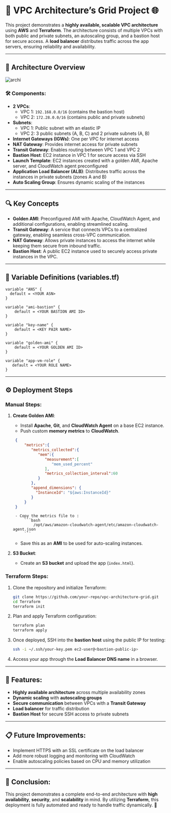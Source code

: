 # 🚀 VPC Architecture’s Grid Project 🌐
This project demonstrates a **highly available, scalable VPC architecture** using **AWS** and **Terraform**. The architecture consists of multiple VPCs with both public and private subnets, an autoscaling group, and a bastion host for secure access. A **load balancer** distributes traffic across the app servers, ensuring reliability and availability.

---

## 📜 Architecture Overview
![archi]()
### 🛠️ Components:
- **2 VPCs**: 
  - VPC 1: `192.168.0.0/16` (contains the bastion host)
  - VPC 2: `172.28.0.0/16` (contains public and private subnets)
- **Subnets**: 
  - VPC 1: Public subnet with an elastic IP
  - VPC 2: 3 public subnets (A, B, C) and 2 private subnets (A, B)
- **Internet Gateways (IGWs)**: One per VPC for internet access
- **NAT Gateway**: Provides internet access for private subnets
- **Transit Gateway**: Enables routing between VPC 1 and VPC 2
- **Bastion Host**: EC2 instance in VPC 1 for secure access via SSH
- **Launch Template**: EC2 instances created with a golden AMI, Apache server, and CloudWatch agent preconfigured
- **Application Load Balancer (ALB)**: Distributes traffic across the instances in private subnets (zones A and B)
- **Auto Scaling Group**: Ensures dynamic scaling of the instances

---

## 🔍 Key Concepts

- **Golden AMI**: Preconfigured AMI with Apache, CloudWatch Agent, and additional configurations, enabling streamlined scaling.
- **Transit Gateway**: A service that connects VPCs to a centralized gateway, enabling seamless cross-VPC communication.
- **NAT Gateway**: Allows private instances to access the internet while keeping them secure from inbound traffic.
- **Bastion Host**: A public EC2 instance used to securely access private instances in the VPC.

---

## 📁 Variable Definitions (variables.tf)

```hcl
variable "ANS" {
  default = <YOUR ASN>
}

variable "ami-bastion" {
    default = <YOUR BASTION AMI ID>
}

variable "key-name" {
    default = <KEY PAIR NAME>
}

variable "golden-ami" {
    default = <YOUR GOLDEN AMI ID>
}

variable "app-vm-role" {
   default = <YOUR ROLE NAME>
}
```
---

## ⚙️ Deployment Steps
### **Manual Steps**:

1. **Create Golden AMI**:
   - Install **Apache**, **Git**, and **CloudWatch Agent** on a base EC2 instance.
   - Push custom **memory metrics** to **CloudWatch**.
   
   ```json
    {
        "metrics":{
           "metrics_collected":{
              "mem":{
                 "measurement":[
                    "mem_used_percent"
                 ],
                 "metrics_collection_interval":60
              }
           },
           "append_dimensions": {
             "InstanceId": "${aws:InstanceId}"
           }
        }
    }
   ```
        - Copy the metrics file to :
            ```bash
                /opt/aws/amazon-cloudwatch-agent/etc/amazon-cloudwatch-agent.json
            ``` 
   - Save this as an **AMI** to be used for auto-scaling instances.
   
2. **S3 Bucket**:
   - Create an **S3 bucket** and upload the app (`index.html`).

### **Terraform Steps**:

1. Clone the repository and initialize Terraform:
   ```bash
   git clone https://github.com/your-repo/vpc-architecture-grid.git
   cd Terraform
   terraform init
   ```
2. Plan and apply Terraform configuration:
   ```bash
   terraform plan
   terraform apply
   ```
3. Once deployed, SSH into the **bastion host** using the public IP for testing:
   ```bash
   ssh -i ~/.ssh/your-key.pem ec2-user@<bastion-public-ip>
   ```
4. Access your app through the **Load Balancer DNS name** in a browser.

---

## 🚀 Features:

- **Highly available architecture** across multiple availability zones
- **Dynamic scaling** with **autoscaling groups**
- **Secure communication** between VPCs with a **Transit Gateway**
- **Load balancer** for traffic distribution
- **Bastion Host** for secure SSH access to private subnets

---

## 📋 Future Improvements:

- Implement HTTPS with an SSL certificate on the load balancer
- Add more robust logging and monitoring with CloudWatch
- Enable autoscaling policies based on CPU and memory utilization

---

## 📝 Conclusion:

This project demonstrates a complete end-to-end architecture with **high availability**, **security**, and **scalability** in mind. By utilizing **Terraform**, this deployment is fully automated and ready to handle traffic dynamically. 🎉
